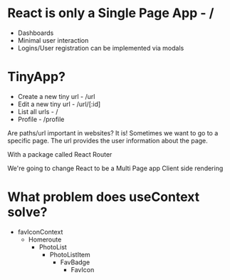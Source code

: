 # React is only a Single Page App - /

- Dashboards
- Minimal user interaction
- Logins/User registration can be implemented via modals

# TinyApp?

- Create a new tiny url - /url
- Edit a new tiny url - /url/[:id]
- List all urls - /
- Profile - /profile

Are paths/url important in websites?
It is! Sometimes we want to go to a specific page. The url provides the user information about the page.

With a package called React Router

We're going to change React to be a Multi Page app
Client side rendering

# What problem does useContext solve?

- favIconContext
    - Homeroute
        - PhotoList
            - PhotoListItem
                - FavBadge
                    - FavIcon

